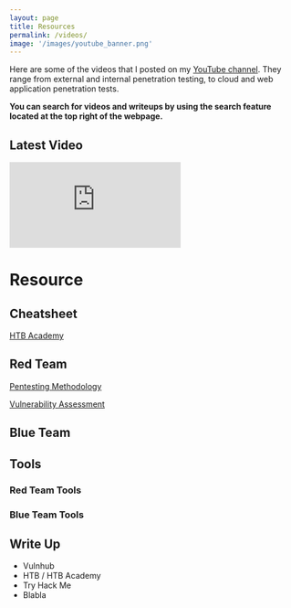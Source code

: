 ```yaml
---
layout: page
title: Resources 
permalink: /videos/
image: '/images/youtube_banner.png'
---
```


Here are some of the videos that I posted on my <a href="https://www.youtube.com/channel/UCSumP9z5Rzquqih-jpusTOQ">YouTube channel</a>. They range from external and internal penetration testing, to cloud and web application penetration tests. 

**You can search for videos and writeups by using the search feature located at the top right of the webpage.**

## Latest Video
<iframe src="https://www.youtube.com/embed?listType=playlist&list=UULFSumP9z5Rzquqih-jpusTOQ&index=1" frameborder="0" allowfullscreen></iframe><br>

# Resource

## Cheatsheet

[HTB Academy](/2024/02/05/htbacademy/)

## Red Team
[Pentesting Methodology](/2018/04/21/pentest-method/)

[Vulnerability Assessment](-)



## Blue Team



## Tools
### Red Team Tools
### Blue Team Tools


## Write Up
* Vulnhub
* HTB / HTB Academy
* Try Hack Me
* Blabla
